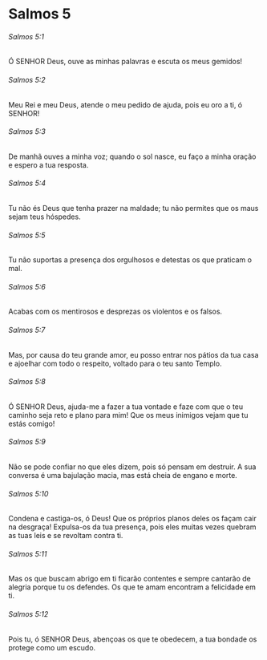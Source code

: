 # Salmos 5

###### Salmos 5:1

Ó SENHOR Deus, ouve as minhas palavras e escuta os meus gemidos!

###### Salmos 5:2

Meu Rei e meu Deus, atende o meu pedido de ajuda, pois eu oro a ti, ó SENHOR!

###### Salmos 5:3

De manhã ouves a minha voz; quando o sol nasce, eu faço a minha oração e espero a tua resposta.

###### Salmos 5:4

Tu não és Deus que tenha prazer na maldade; tu não permites que os maus sejam teus hóspedes.

###### Salmos 5:5

Tu não suportas a presença dos orgulhosos e detestas os que praticam o mal.

###### Salmos 5:6

Acabas com os mentirosos e desprezas os violentos e os falsos.

###### Salmos 5:7

Mas, por causa do teu grande amor, eu posso entrar nos pátios da tua casa e ajoelhar com todo o respeito, voltado para o teu santo Templo.

###### Salmos 5:8

Ó SENHOR Deus, ajuda-me a fazer a tua vontade e faze com que o teu caminho seja reto e plano para mim! Que os meus inimigos vejam que tu estás comigo!

###### Salmos 5:9

Não se pode confiar no que eles dizem, pois só pensam em destruir. A sua conversa é uma bajulação macia, mas está cheia de engano e morte.

###### Salmos 5:10

Condena e castiga-os, ó Deus! Que os próprios planos deles os façam cair na desgraça! Expulsa-os da tua presença, pois eles muitas vezes quebram as tuas leis e se revoltam contra ti.

###### Salmos 5:11

Mas os que buscam abrigo em ti ficarão contentes e sempre cantarão de alegria porque tu os defendes. Os que te amam encontram a felicidade em ti.

###### Salmos 5:12

Pois tu, ó SENHOR Deus, abençoas os que te obedecem, a tua bondade os protege como um escudo.

